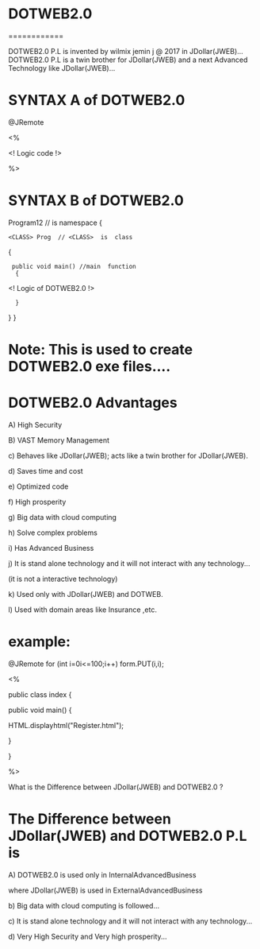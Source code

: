 # DOTWEB2.0
============

 DOTWEB2.0  P.L  is  invented  by  wilmix  jemin  j   @  2017 in  JDollar(JWEB)...   DOTWEB2.0  P.L   is   a  twin  brother  for  JDollar(JWEB)  and    a  next  Advanced   Technology  like  JDollar(JWEB)...




SYNTAX A of  DOTWEB2.0
=====================



<DOTWEB2>

@JRemote


<INSURANCE>
 <!  logic  code  !.

</INSURANCE>
 

<%


<!  Logic  code !>



%>

</DOTWEB2>






SYNTAX B of  DOTWEB2.0
=====================


<DOTWEB2>
 
<PACK> Program12  //<PACK> is  namespace
{
  
    <CLASS> Prog  // <CLASS>  is  class
   {

  
     public void main() //main  function
      {
 




<!  Logic  of  DOTWEB2.0  !>
 


        



      }
   }
}


Note:  This   is  used to   create  DOTWEB2.0 exe  files....
=====

 

DOTWEB2.0 Advantages
=====================


A)  High  Security 


B)  VAST  Memory Management 


c)   Behaves  like  JDollar(JWEB);  acts  like   a    twin  brother  for  JDollar(JWEB).


d)  Saves time   and  cost  


e)  Optimized  code


f)  High  prosperity


g)  Big  data with  cloud  computing


h) Solve  complex  problems


i) Has  Advanced  Business


j)  It  is  stand  alone  technology  and  it  will  not  interact  with  any   technology...

(it  is  not  a  interactive  technology)


k) Used  only  with JDollar(JWEB)  and  DOTWEB.


l)  Used  with  domain  areas like  Insurance ,etc.






example:
========


<DOTWEB2>
@JRemote


<INSURANCE>
for (int i=0i<=100;i++)
form.PUT(i,i);

</INSURANCE>
 

<%




public class index {


  public void main()
{


HTML.displayhtml("Register.html");


 
}

}



%>

</DOTWEB2>


What  is    the   Difference  between   JDollar(JWEB)  and DOTWEB2.0 ?



The  Difference  between   JDollar(JWEB)  and DOTWEB2.0  P.L  is
==============================================================

A)  DOTWEB2.0  is  used  only  in InternalAdvancedBusiness

where   JDollar(JWEB)    is  used  in   ExternalAdvancedBusiness

b) Big  data with  cloud  computing is  followed...

c)  It  is  stand  alone  technology  and  it  will  not  interact  with  any   technology...

d)  Very  High  Security  and  Very high  prosperity...


